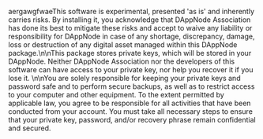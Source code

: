 aergawgfwaeThis software is experimental, presented 'as is' and inherently carries risks. By installing it, you acknowledge that DAppNode Association has done its best to mitigate these risks and accept to waive any liability or responsibility for DAppNode in case of any shortage, discrepancy, damage, loss or destruction of any digital asset managed within this DAppNode package.\n\nThis package stores private keys, which will be stored in your DAppNode. Neither DAppNode Association nor the developers of this software can have access to your private key, nor help you recover it if you lose it. \n\nYou are solely responsible for keeping your private keys and password safe and to perform secure backups, as well as to restrict access to your computer and other equipment. To the extent permitted by applicable law, you agree to be responsible for all activities that have been conducted from your account. You must take all necessary steps to ensure that your private key, password, and/or recovery phrase remain confidential and secured.
